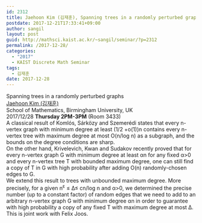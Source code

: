 ```yaml
---
id: 2312
title: Jaehoon Kim (김재훈), Spanning trees in a randomly perturbed graphs
postdate: 2017-12-21T17:33:41+09:00
author: sangil
layout: post
guid: http://mathsci.kaist.ac.kr/~sangil/seminar/?p=2312
permalink: /2017-12-28/
categories:
  - "2017"
  - KAIST Discrete Math Seminar
tags:
  - 김재훈
date: 2017-12-28
---
```

<div class="talk">
  Spanning trees in a randomly perturbed graphs
</div>

<div class="speaker">
  <a href="http://web.mat.bham.ac.uk/~kimjs/">Jaehoon Kim (김재훈)</a><br /> School of Mathematics, Birmingham University, UK
</div>

<div class="date">
  2017/12/28 <strong>Thursday 2PM-3PM</strong> (Room 3433)
</div>

<div class="abstract">
  A classical result of Komlós, Sárközy and Szemerédi states that every n-vertex graph with minimum degree at least (1/2 +o(1))n contains every n-vertex tree with maximum degree at most O(n/log n) as a subgraph, and the bounds on the degree conditions are sharp.<br /> On the other hand, Krivelevich, Kwan and Sudakov recently proved that for every n-vertex graph G with minimum degree at least &alpha;n for any fixed &alpha;>0 and every n-vertex tree T with bounded maximum degree, one can still find a copy of T in G with high probability after adding O(n) randomly-chosen edges to G.<br /> We extend this result to trees with unbounded maximum degree. More precisely, for a given n<sup>&epsilon;</sup> ≤ &Delta;≤ cn/log n and &alpha;>0, we determined the precise number (up to a constant factor) of random edges that we need to add to an arbitrary n-vertex graph G with minimum degree &alpha;n in order to guarantee with high probability a copy of any fixed T with maximum degree at most &Delta;. This is joint work with Felix Joos.
</div>